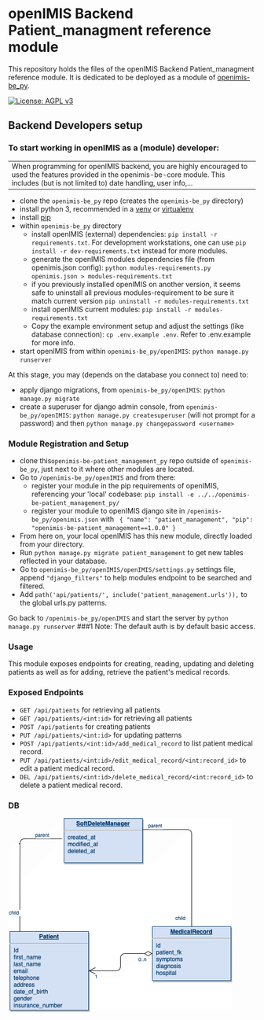 # openIMIS Backend Patient_managment reference module
This repository holds the files of the openIMIS Backend Patient_managment reference module.
It is dedicated to be deployed as a module of [openimis-be_py](https://github.com/openimis/openimis-be_py).

[![License: AGPL v3](https://img.shields.io/badge/License-AGPL%20v3-blue.svg)](https://www.gnu.org/licenses/agpl-3.0)

## Backend Developers setup

### To start working in openIMIS as a (module) developer:

<table align="center"><tr><td>When programming for openIMIS backend, you are highly encouraged to used the features provided in the openimis-be-core module. This includes (but is not limited to) date handling, user info,...</td></tr></table>

* clone the `openimis-be_py` repo (creates the `openimis-be_py` directory)
* install python 3, recommended in a [venv](https://docs.python.org/3/library/venv.html) or [virtualenv](https://virtualenv.pypa.io)
* install [pip](https://pip.pypa.io)
* within `openimis-be_py` directory
  * install openIMIS (external) dependencies: `pip install -r
    requirements.txt`. For development workstations, one can use `pip
    install -r dev-requirements.txt` instead for more modules.
  * generate the openIMIS modules dependencies file (from openimis.json config): `python modules-requirements.py openimis.json > modules-requirements.txt`
  * if you previously installed openIMIS on another version, it seems safe to uninstall all previous modules-requirement to be sure it match current version `pip uninstall -r modules-requirements.txt`
  * install openIMIS current modules: `pip install -r modules-requirements.txt`
  * Copy the example environment setup and adjust the settings (like database connection): `cp .env.example .env`.
    Refer to .env.example for more info.
* start openIMIS from within `openimis-be_py/openIMIS`: `python manage.py runserver`

At this stage, you may (depends on the database you connect to) need to:
* apply django migrations, from `openimis-be_py/openIMIS`: `python manage.py migrate`
* create a superuser for django admin console, from
  `openimis-be_py/openIMIS`: `python manage.py createsuperuser` (will
  not prompt for a password) and then `python manage.py changepassword
  <username>`

### Module Registration and Setup

* clone this`openimis-be-patient_management_py` repo outside of `openimis-be_py`, just next to it where other 
modules are located.
* Go to `/openimis-be_py/openIMIS` and from there:
     * register your module in the pip requirements of openIMIS, referencing your 'local' codebase: `pip install -e ../../openimis-be-patient_management_py/`
  * register your module to openIMIS django site in `/openimis-be_py/openimis.json` with `
  {	"name": "patient_management",
     "pip": "openimis-be-patient_management==1.0.0"
	}`
* From here on, your local openIMIS has this new module, directly loaded from your directory.
* Run `python manage.py migrate patient_management` to get new tables reflected in your database.
* Go to `openimis-be_py/openIMIS/openIMIS/settings.py` settings file, append `"django_filters"` to help modules endpoint to be searched and filtered.
* Add `path('api/patients/', include('patient_management.urls')),` to the global urls.py patterns.

Go back to `/openimis-be_py/openIMIS` and
start the server by `python manage.py runserver`
###1 Note: The default auth is by default basic access.

### Usage

This module exposes endpoints for creating, reading, updating and deleting patients as well as for adding, retrieve the patient's medical records.

### Exposed Endpoints

* `GET /api/patients` for retrieving all patients
* `GET /api/patients/<int:id>` for retrieving all patients
* `POST /api/patients` for creating patients
* `PUT /api/patients/<int:id>` for updating patterns
* `POST /api/patients/<int:id>/add_medical_record` to list patient medical record.
* `PUT /api/patients/<int:id>/edit_medical_record/<int:record_id>` to edit a patient medical record.
* `DEL /api/patients/<int:id>/delete_medical_record/<int:record_id>` to delete a patient medical record.

### DB

![DB Sketch](https://github.com/Chrisdanyk/openimis-be-patient_management_py/blob/main/assets/PatientData%20Diagram.png "Optional title")